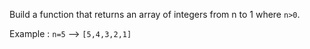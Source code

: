 Build a function that returns an array of integers from n to 1 where `n>0`.

Example : `n=5` --> `[5,4,3,2,1]`
